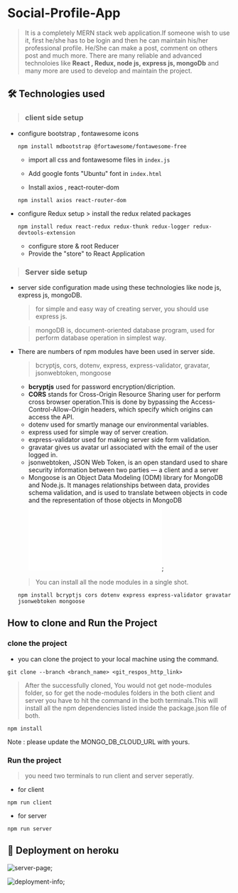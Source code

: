 # Social-Profile-App
> It is a completely MERN stack web application.If someone wish to use it, first he/she has to be login and then he can maintain his/her
professional profile. He/She can make a post, comment on others post and much more.
There are many reliable and advanced technoloies like **React , Redux, node js, express js, mongoDb** and many more
are used to develop and maintain the project.



## 🛠 Technologies used
> ### client side setup

- configure bootstrap , fontawesome icons

	```
  npm install mdbootstrap @fortawesome/fontawesome-free
  ```
	 - import  all css and fontawesome files in `index.js`
	
	- Add google fonts "Ubuntu" font in `index.html`

  - Install axios , react-router-dom
  ```
  npm install axios react-router-dom
  ```



- configure Redux setup
	  > install the redux related packages
	```
  npm install redux react-redux redux-thunk redux-logger redux-devtools-extension
  ```
	- configure store & root Reducer
	- Provide the "store" to React Application




> ### Server side setup

- server side configuration made using these technologies like node js, express js, mongoDB.
  > for simple and easy way of creating server, you should use express js.
  
  > mongoDB is, document-oriented database program, used for perform database operation in simplest way. 

- There are numbers of npm modules have been used in server side.

   > bcryptjs, cors, dotenv, express, express-validator, gravatar, jsonwebtoken, mongoose
    - **bcryptjs** used for password encryption/dicription.
    - **CORS** stands for Cross-Origin Resource Sharing user for perform cross browser operation.This is done by bypassing the Access-Control-Allow-Origin headers, which specify which origins can access the API.
    - dotenv used for smartly manage our environmental variables.
    - express used for simple way of server creation.
    - express-validator used  for making server side form validation.
    - gravatar gives us avatar url associated with the email of the user logged in.
    - jsonwebtoken, JSON Web Token, is an open standard used to share security information between two parties — a client and a server
    - Mongoose is an Object Data Modeling (ODM) library for MongoDB and Node.js. It manages relationships between data, provides schema validation, and is used to translate between objects in code and the representation of those objects in MongoDB
![mongoose-pic](./img/carbon.s);

    > You can install all the node modules in a single shot.
    ```
    npm install bcryptjs cors dotenv express express-validator gravatar jsonwebtoken mongoose
## How to clone and Run the Project

### clone the project

- you can clone the project to your local machine using the command.

```
git clone --branch <branch_name> <git_respos_http_link>
```
> After the successfully cloned, You would not get node-modules folder,  so for get the node-modules folders in the both client and server you have to hit the command in the both terminals.This will  install all the npm dependencies listed inside the package.json file of both.
```
npm install 
```
Note :  please update the MONGO_DB_CLOUD_URL with yours.

### Run the project
> you need two terminals to run client and server seperatly.
- for client
```
npm run client 
```

- for server
```
npm run server 
```

## 🚀 Deployment on heroku

![server-page](./img/server.png);

![deployment-info](./img/deployment.png);
